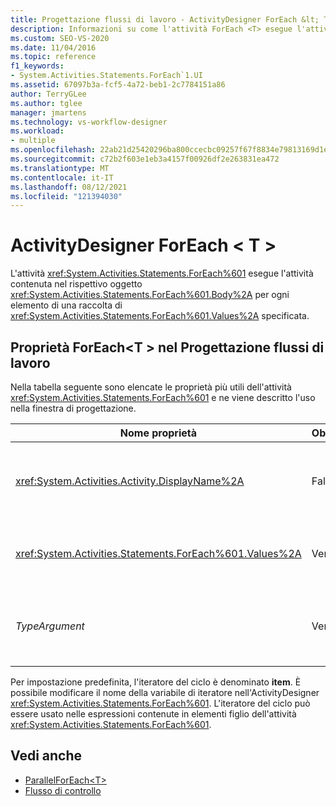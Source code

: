```yaml
---
title: Progettazione flussi di lavoro - ActivityDesigner ForEach &lt; T &gt;
description: Informazioni su come l'attività ForEach <T> esegue l'attività contenuta nel relativo corpo per ogni elemento in una raccolta Values specificata.
ms.custom: SEO-VS-2020
ms.date: 11/04/2016
ms.topic: reference
f1_keywords:
- System.Activities.Statements.ForEach`1.UI
ms.assetid: 67097b3a-fcf5-4a72-beb1-2c7784151a86
author: TerryGLee
ms.author: tglee
manager: jmartens
ms.technology: vs-workflow-designer
ms.workload:
- multiple
ms.openlocfilehash: 22ab21d25420296ba800ccecbc09257f67f8834e79813169d1e4c06a02d682dd
ms.sourcegitcommit: c72b2f603e1eb3a4157f00926df2e263831ea472
ms.translationtype: MT
ms.contentlocale: it-IT
ms.lasthandoff: 08/12/2021
ms.locfileid: "121394030"
---
```

# <a name="foreachlttgt-activity-designer"></a>ActivityDesigner ForEach &lt; T &gt;

L'attività <xref:System.Activities.Statements.ForEach%601> esegue l'attività contenuta nel rispettivo oggetto <xref:System.Activities.Statements.ForEach%601.Body%2A> per ogni elemento di una raccolta di <xref:System.Activities.Statements.ForEach%601.Values%2A> specificata.

## <a name="foreacht-properties-in-the-workflow-designer"></a>Proprietà ForEach<T \> nel Progettazione flussi di lavoro

Nella tabella seguente sono elencate le proprietà più utili dell'attività <xref:System.Activities.Statements.ForEach%601> e ne viene descritto l'uso nella finestra di progettazione.

|Nome proprietà|Obbligatoria|Utilizzo|
|-|--------------|-|
|<xref:System.Activities.Activity.DisplayName%2A>|Falso|Nome descrittivo dell'attività <xref:System.Activities.Statements.ForEach%601>. Il valore predefinito è ForEach<Int32 \> . Sebbene non sia obbligatorio specificare il valore di <xref:System.Activities.Activity.DisplayName%2A>, è consigliabile farlo.|
|<xref:System.Activities.Statements.ForEach%601.Values%2A>|Vero|Raccolta di elementi da scorrere. Per impostare , digitare un'Visual Basic nella casella Valori <xref:System.Activities.Statements.ForEach%601.Values%2A> dell'ActivityDesigner **ForEach<T \>** o nella griglia delle proprietà. |
|*TypeArgument*|Vero|Tipo degli elementi nella raccolta <xref:System.Activities.Statements.ForEach%601.Values%2A> specificata dal parametro generico *T*. Per impostazione predefinita, *TypeArgument* è impostato su **Int32.** Per modificare il tipo, modificare il valore della casella combinata *TypeArgument* nella griglia delle proprietà.|

Per impostazione predefinita, l'iteratore del ciclo è denominato **item**. È possibile modificare il nome della variabile di iteratore nell'ActivityDesigner <xref:System.Activities.Statements.ForEach%601>. L'iteratore del ciclo può essere usato nelle espressioni contenute in elementi figlio dell'attività <xref:System.Activities.Statements.ForEach%601>.

## <a name="see-also"></a>Vedi anche

- [ParallelForEach\<T>](../workflow-designer/parallelforeach-t-activity-designer.md)
- [Flusso di controllo](../workflow-designer/control-flow-activity-designers.md)
